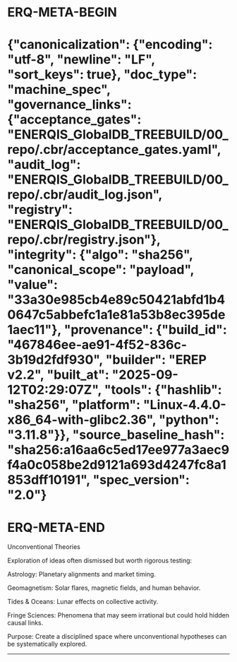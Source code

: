 # ERQ-META-BEGIN
# {"canonicalization": {"encoding": "utf-8", "newline": "LF", "sort_keys": true}, "doc_type": "machine_spec", "governance_links": {"acceptance_gates": "ENERQIS_GlobalDB_TREEBUILD/00_repo/.cbr/acceptance_gates.yaml", "audit_log": "ENERQIS_GlobalDB_TREEBUILD/00_repo/.cbr/audit_log.json", "registry": "ENERQIS_GlobalDB_TREEBUILD/00_repo/.cbr/registry.json"}, "integrity": {"algo": "sha256", "canonical_scope": "payload", "value": "33a30e985cb4e89c50421abfd1b40647c5abbefc1a1e81a53b8ec395de1aec11"}, "provenance": {"build_id": "467846ee-ae91-4f52-836c-3b19d2fdf930", "builder": "EREP v2.2", "built_at": "2025-09-12T02:29:07Z", "tools": {"hashlib": "sha256", "platform": "Linux-4.4.0-x86_64-with-glibc2.36", "python": "3.11.8"}}, "source_baseline_hash": "sha256:a16aa6c5ed17ee977a3aec9f4a0c058be2d9121a693d4247fc8a1853dff10191", "spec_version": "2.0"}
# ERQ-META-END
Unconventional Theories

Exploration of ideas often dismissed but worth rigorous testing:

Astrology: Planetary alignments and market timing.

Geomagnetism: Solar flares, magnetic fields, and human behavior.

Tides & Oceans: Lunar effects on collective activity.

Fringe Sciences: Phenomena that may seem irrational but could hold hidden causal links.

Purpose: Create a disciplined space where unconventional hypotheses can be systematically explored.







----
